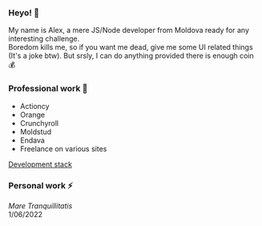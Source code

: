### Heyo! 💬

My name is Alex, a mere JS/Node developer from Moldova ready for any interesting challenge.  
Boredom kills me, so if you want me dead, give me some UI related things (It's a joke btw). But srsly, I can do anything provided there is enough coin :moneybag:  

### Professional work :city_sunrise:

* Actioncy
* Orange  
* Crunchyroll  
* Moldstud
* Endava  
* Freelance on various sites 

[Development stack](https://github.com/one-thunder/one-thunder/blob/master/DevelopmentStack.md)

### Personal work ⚡

*Mare Tranquillitatis*  
1/06/2022  
